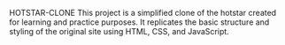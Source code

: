 HOTSTAR-CLONE
This project is a simplified clone of the hotstar created for learning and practice purposes.
It replicates the basic structure and styling of the original site using HTML, CSS, and JavaScript.
